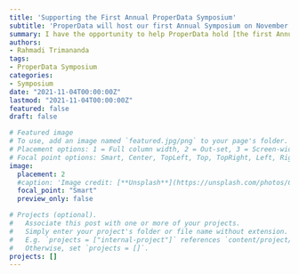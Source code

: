 ```yaml
---
title: 'Supporting the First Annual ProperData Symposium'
subtitle: 'ProperData will host our first Annual Symposium on November 4-5, 2021, at our UC Irvine campus.'
summary: I have the opportunity to help ProperData hold [the first Annual Symposium](https://properdata.eng.uci.edu/2021/07/08/properdata-annual-symposium-2021/).
authors:
- Rahmadi Trimananda
tags:
- ProperData Symposium
categories:
- Symposium
date: "2021-11-04T00:00:00Z"
lastmod: "2021-11-04T00:00:00Z"
featured: false
draft: false

# Featured image
# To use, add an image named `featured.jpg/png` to your page's folder.
# Placement options: 1 = Full column width, 2 = Out-set, 3 = Screen-width
# Focal point options: Smart, Center, TopLeft, Top, TopRight, Left, Right, BottomLeft, Bottom, BottomRight
image:
  placement: 2
  #caption: 'Image credit: [**Unsplash**](https://unsplash.com/photos/CpkOjOcXdUY)'
  focal_point: "Smart"
  preview_only: false

# Projects (optional).
#   Associate this post with one or more of your projects.
#   Simply enter your project's folder or file name without extension.
#   E.g. `projects = ["internal-project"]` references `content/project/deep-learning/index.md`.
#   Otherwise, set `projects = []`.
projects: []
---
```

